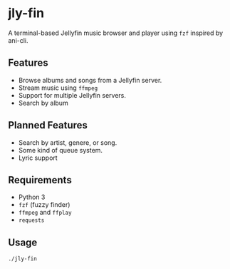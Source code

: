 # jly-fin

A terminal-based Jellyfin music browser and player using `fzf` inspired by ani-cli.

## Features

- Browse albums and songs from a Jellyfin server.
- Stream music using `ffmpeg`
- Support for multiple Jellyfin servers.
- Search by album
  
## Planned Features

- Search by artist, genere, or song.
- Some kind of queue system.
- Lyric support

## Requirements

- Python 3
- `fzf` (fuzzy finder)
- `ffmpeg` and `ffplay`
- `requests`

## Usage

```bash
./jly-fin

